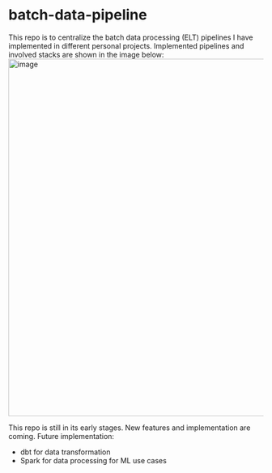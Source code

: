 # batch-data-pipeline
This repo is to centralize the batch data processing (ELT) pipelines I have implemented in different personal projects.
Implemented pipelines and involved stacks are shown in the image below:
<img width="706" alt="image" src="https://github.com/phamthiminhtu/batch-data-pipeline/assets/56192840/a9766932-2c1c-452a-9ac7-4bc5624201b7">

This repo is still in its early stages. New features and implementation are coming.
Future implementation:
- dbt for data transformation
- Spark for data processing for ML  use cases
